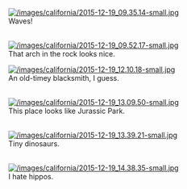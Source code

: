 
[![/images/california/2015-12-19_09.35.14-small.jpg](/images/california/2015-12-19_09.35.14-small.jpg)](/images/california/2015-12-19_09.35.14.jpg)
<br>Waves! <br><br>

[![/images/california/2015-12-19_09.52.17-small.jpg](/images/california/2015-12-19_09.52.17-small.jpg)](/images/california/2015-12-19_09.52.17.jpg)
<br>That arch in the rock looks nice.

[![/images/california/2015-12-19_12.10.18-small.jpg](/images/california/2015-12-19_12.10.18-small.jpg)](/images/california/2015-12-19_12.10.18.jpg)
<br>An old-timey blacksmith, I guess. <br><br>

[![/images/california/2015-12-19_13.09.50-small.jpg](/images/california/2015-12-19_13.09.50-small.jpg)](/images/california/2015-12-19_13.09.50.jpg)
<br>This place looks like Jurassic Park.<br><br>

[![/images/california/2015-12-19_13.39.21-small.jpg](/images/california/2015-12-19_13.39.21-small.jpg)](/images/california/2015-12-19_13.39.21.jpg)
<br>Tiny dinosaurs. <br><br>

[![/images/california/2015-12-19_14.38.35-small.jpg](/images/california/2015-12-19_14.38.35-small.jpg)](/images/california/2015-12-19_14.38.35.jpg)
<br>I hate hippos. <br><br>
